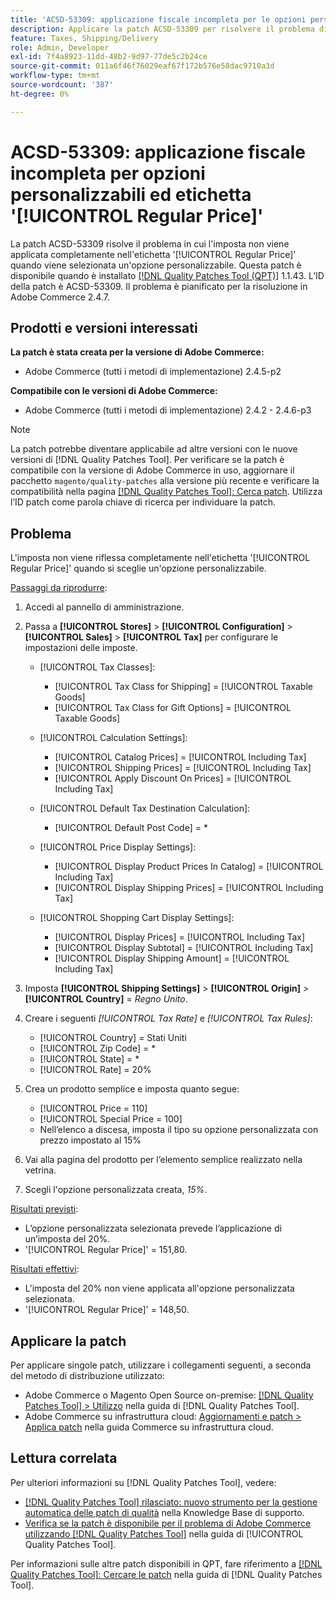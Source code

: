 ```yaml
---
title: 'ACSD-53309: applicazione fiscale incompleta per le opzioni personalizzabili e l''etichetta [!UICONTROL Regular Price]'
description: Applicare la patch ACSD-53309 per risolvere il problema di Adobe Commerce in cui l'imposta non viene applicata completamente nell'etichetta '[!UICONTROL Regular Price]' quando si seleziona un'opzione personalizzabile.
feature: Taxes, Shipping/Delivery
role: Admin, Developer
exl-id: 7f4a8923-11dd-48b2-9d97-77de5c2b24ce
source-git-commit: 011a6f46f76029eaf67f172b576e58dac9710a3d
workflow-type: tm+mt
source-wordcount: '387'
ht-degree: 0%

---
```


# ACSD-53309: applicazione fiscale incompleta per opzioni personalizzabili ed etichetta &#39;[!UICONTROL Regular Price]&#39;

La patch ACSD-53309 risolve il problema in cui l&#39;imposta non viene applicata completamente nell&#39;etichetta &#39;[!UICONTROL Regular Price]&#39; quando viene selezionata un&#39;opzione personalizzabile. Questa patch è disponibile quando è installato [[!DNL Quality Patches Tool (QPT)]](https://experienceleague.adobe.com/en/docs/commerce-operations/tools/quality-patches-tool/quality-patches-tool-to-self-serve-quality-patches) 1.1.43. L’ID della patch è ACSD-53309. Il problema è pianificato per la risoluzione in Adobe Commerce 2.4.7.

## Prodotti e versioni interessati

**La patch è stata creata per la versione di Adobe Commerce:**

* Adobe Commerce (tutti i metodi di implementazione) 2.4.5-p2

**Compatibile con le versioni di Adobe Commerce:**

* Adobe Commerce (tutti i metodi di implementazione) 2.4.2 - 2.4.6-p3

>[!NOTE]
>
>La patch potrebbe diventare applicabile ad altre versioni con le nuove versioni di [!DNL Quality Patches Tool]. Per verificare se la patch è compatibile con la versione di Adobe Commerce in uso, aggiornare il pacchetto `magento/quality-patches` alla versione più recente e verificare la compatibilità nella pagina [[!DNL Quality Patches Tool]: Cerca patch](https://experienceleague.adobe.com/tools/commerce-quality-patches/index.html). Utilizza l’ID patch come parola chiave di ricerca per individuare la patch.

## Problema

L&#39;imposta non viene riflessa completamente nell&#39;etichetta &#39;[!UICONTROL Regular Price]&#39; quando si sceglie un&#39;opzione personalizzabile.

<u>Passaggi da riprodurre</u>:

1. Accedi al pannello di amministrazione.
1. Passa a **[!UICONTROL Stores]** > **[!UICONTROL Configuration]** > **[!UICONTROL Sales]** > **[!UICONTROL Tax]** per configurare le impostazioni delle imposte.

   * [!UICONTROL Tax Classes]:

      * [!UICONTROL Tax Class for Shipping] = [!UICONTROL Taxable Goods]
      * [!UICONTROL Tax Class for Gift Options] = [!UICONTROL Taxable Goods]

   * [!UICONTROL Calculation Settings]:

      * [!UICONTROL Catalog Prices] = [!UICONTROL Including Tax]
      * [!UICONTROL Shipping Prices] = [!UICONTROL Including Tax]
      * [!UICONTROL Apply Discount On Prices] = [!UICONTROL Including Tax]

   * [!UICONTROL Default Tax Destination Calculation]:

      * [!UICONTROL Default Post Code] = *

   * [!UICONTROL Price Display Settings]:

      * [!UICONTROL Display Product Prices In Catalog] = [!UICONTROL Including Tax]
      * [!UICONTROL Display Shipping Prices] = [!UICONTROL Including Tax]

   * [!UICONTROL Shopping Cart Display Settings]:

      * [!UICONTROL Display Prices] = [!UICONTROL Including Tax]
      * [!UICONTROL Display Subtotal] = [!UICONTROL Including Tax]
      * [!UICONTROL Display Shipping Amount] = [!UICONTROL Including Tax]

1. Imposta **[!UICONTROL Shipping Settings]** > **[!UICONTROL Origin]** > **[!UICONTROL Country]** = *Regno Unito*.

1. Creare i seguenti *[!UICONTROL Tax Rate]* e *[!UICONTROL Tax Rules]*:

   * [!UICONTROL Country] = Stati Uniti
   * [!UICONTROL Zip Code] = *
   * [!UICONTROL State] = *
   * [!UICONTROL Rate] = 20%
1. Crea un prodotto semplice e imposta quanto segue:
   * [!UICONTROL Price = 110]
   * [!UICONTROL Special Price = 100]
   * Nell’elenco a discesa, imposta il tipo su opzione personalizzata con prezzo impostato al 15%
1. Vai alla pagina del prodotto per l’elemento semplice realizzato nella vetrina.
1. Scegli l&#39;opzione personalizzata creata, *15%*.

<u>Risultati previsti</u>:

* L’opzione personalizzata selezionata prevede l’applicazione di un’imposta del 20%.
* &#39;[!UICONTROL Regular Price]&#39; = 151,80.

<u>Risultati effettivi</u>:

* L&#39;imposta del 20% non viene applicata all&#39;opzione personalizzata selezionata.
* &#39;[!UICONTROL Regular Price]&#39; = 148,50.

## Applicare la patch

Per applicare singole patch, utilizzare i collegamenti seguenti, a seconda del metodo di distribuzione utilizzato:

* Adobe Commerce o Magento Open Source on-premise: [[!DNL Quality Patches Tool] > Utilizzo](/help/tools/quality-patches-tool/usage.md) nella guida di [!DNL Quality Patches Tool].
* Adobe Commerce su infrastruttura cloud: [Aggiornamenti e patch > Applica patch](https://experienceleague.adobe.com/docs/commerce-cloud-service/user-guide/develop/upgrade/apply-patches.html) nella guida Commerce su infrastruttura cloud.

## Lettura correlata

Per ulteriori informazioni su [!DNL Quality Patches Tool], vedere:

* [[!DNL Quality Patches Tool] rilasciato: nuovo strumento per la gestione automatica delle patch di qualità](https://experienceleague.adobe.com/en/docs/commerce-operations/tools/quality-patches-tool/quality-patches-tool-to-self-serve-quality-patches) nella Knowledge Base di supporto.
* [Verifica se la patch è disponibile per il problema di Adobe Commerce utilizzando  [!DNL Quality Patches Tool]](/help/tools/quality-patches-tool/patches-available-in-qpt/check-patch-for-magento-issue-with-magento-quality-patches.md) nella guida di [!UICONTROL Quality Patches Tool].


Per informazioni sulle altre patch disponibili in QPT, fare riferimento a [[!DNL Quality Patches Tool]: Cercare le patch](https://experienceleague.adobe.com/tools/commerce-quality-patches/index.html) nella guida di [!DNL Quality Patches Tool].
